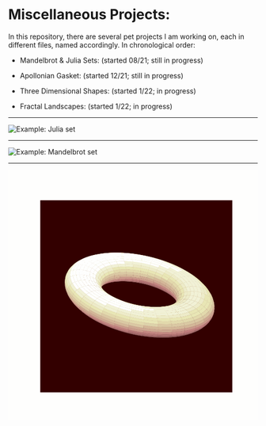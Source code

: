 # Miscellaneous Projects:


In this repository, there are several pet projects I am working on, each in different files, named accordingly.
In chronological order:

- Mandelbrot & Julia Sets: (started 08/21; still in progress)

- Apollonian Gasket: (started 12/21; still in progress)

- Three Dimensional Shapes: (started 1/22; in progress)

- Fractal Landscapes: (started 1/22; in progress)

---
![Example: Julia set](images/julia_set_blues_100.gif)

---
![Example: Mandelbrot set](images/julia_set_rdbu_50.gif)

---
![Example: Rotating Torus](images/donut.gif)
